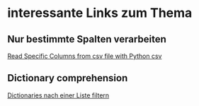 # interessante Links zum Thema

## Nur bestimmte Spalten verarbeiten
[Read Specific Columns from csv file with Python csv](http://stackoverflow.com/questions/16503560/read-specific-columns-from-csv-file-with-python-csv)
## Dictionary comprehension
[Dictionaries nach einer Liste filtern](http://stackoverflow.com/questions/6827834/python-howto-filter-a-dict-according-to-the-content-of-a-list)
